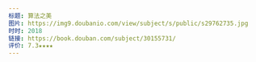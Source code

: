 ```yaml
---
标题: 算法之美
图片: https://img9.doubanio.com/view/subject/s/public/s29762735.jpg
时时: 2018
链接: https://book.douban.com/subject/30155731/
评价: 7.3★★★★
---
```

